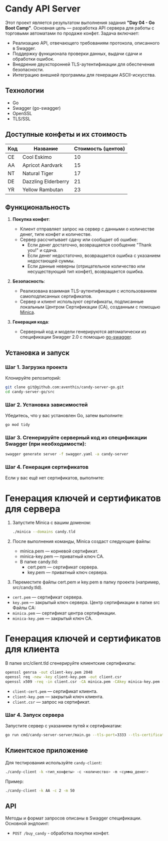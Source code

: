 
# Candy API Server

Этот проект является результатом выполнения задания **"Day 04 - Go Boot Camp"**. Основная цель — разработка API сервера для работы с торговыми автоматами по продаже конфет. Задача включает:

- Реализацию API, отвечающего требованиям протокола, описанного в Swagger.
- Поддержку функционала проверки данных, выдачи сдачи и обработки ошибок.
- Внедрение двухсторонней TLS-аутентификации для обеспечения безопасности.
- Интеграцию внешней программы для генерации ASCII-искусства.

## Технологии

- Go
- Swagger (go-swagger)
- OpenSSL
- TLS/SSL

## Доступные конфеты и их стоимость

| Код | Название             | Стоимость (центов) |
|-----|----------------------|--------------------|
| CE  | Cool Eskimo          | 10                |
| AA  | Apricot Aardvark     | 15                |
| NT  | Natural Tiger        | 17                |
| DE  | Dazzling Elderberry  | 21                |
| YR  | Yellow Rambutan      | 23                |


## Функциональность

1. **Покупка конфет**:
    - Клиент отправляет запрос на сервер с данными о количестве денег, типе конфет и количестве.
    - Сервер рассчитывает сдачу или сообщает об ошибке:
        - Если денег достаточно, возвращается сообщение "Thank you!" и сдача.
        - Если денег недостаточно, возвращается ошибка с указанием недостающей суммы.
        - Если данные неверны (отрицательное количество или несуществующий тип конфет), возвращается ошибка.

2. **Безопасность**:
    - Реализована взаимная TLS-аутентификация с использованием самоподписанных сертификатов.
    - Сервер и клиент используют сертификаты, подписанные локальным Центром Сертификации (CA), созданным с помощью [Minica](https://github.com/jsha/minica).

3. **Генерация кода**:
    - Серверный код и модели генерируются автоматически из спецификации Swagger 2.0 с помощью [go-swagger](https://github.com/go-swagger/go-swagger).

## Установка и запуск

### Шаг 1. Загрузка проекта
Клонируйте репозиторий:
```bash
git clone git@github.com:aventhis/candy-server-go.git
cd candy-server-go/src
```

### Шаг 2. Установка зависимостей
Убедитесь, что у вас установлен Go, затем выполните:
```bash
go mod tidy
```

### Шаг 3. Сгенерируйте серверный код из спецификации Swagger (при необходимости):
   ```bash
   swagger generate server -f swagger.yaml -a candy-server
   ```

### Шаг 4. Генерация сертификатов
Если у вас ещё нет сертификатов, выполните:

# Генерация ключей и сертификатов для сервера
1. Запустите Minica с вашим доменом:
   ```bash
   ./minica --domains candy.tld
   ```
2. После выполнения команды, Minica создаст следующие файлы:
    - minica.pem — корневой сертификат.
    - minica-key.pem — приватный ключ CA.
    - В папке candy.tld:
        - cert.pem — сертификат сервера.
        -   key.pem — приватный ключ сервера.

3. Переместите файлы cert.pem и key.pem в папку проекта
   (например, src/candy.tld).

- `cert.pem` — сертификат сервера.
- `key.pem` — закрытый ключ сервера.
Центр сертификации в папке src
Файлы CA:
- `minica.pem` — сертификат центра сертификации.
- `minica-key.pem` — закрытый ключ CA.

# Генерация ключей и сертификатов для клиента
В папке src/client.tld cгенерируйте клиентские сертификаты:
   ```bash
openssl genrsa -out client-key.pem 2048
openssl req -new -key client-key.pem -out client.csr
openssl x509 -req -in client.csr -CA minica.pem -CAkey minica-key.pem -CAcreateserial -out client-cert.pem -days 365
```
- `client-cert.pem` — сертификат клиента.
- `client-key.pem` — закрытый ключ клиента.
- `client.csr` — запрос на сертификат.

### Шаг 4. Запуск сервера
Запустите сервер с указанием путей к сертификатам:
```bash
go run cmd/candy-server-server/main.go --tls-port=3333 --tls-certificate=candy.tld/cert.pem --tls-key=candy.tld/key.pem --tls-ca=minica.pem
```

## Клиентское приложение

Для тестирования используйте `candy-client`:
```bash
./candy-client -k <тип_конфеты> -c <количество> -m <сумма_денег>
```

Пример:
```bash
./candy-client -k AA -c 2 -m 50
```

## API

Методы и формат запросов описаны в Swagger спецификации. Основной эндпоинт:
- `POST /buy_candy` - обработка покупки конфет.

